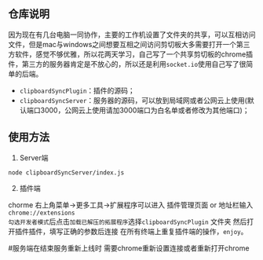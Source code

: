 ## 仓库说明

因为现在有几台电脑一同协作，主要的工作机设置了文件夹的共享，可以互相访问文件，但是mac与windows之间想要互相之间访问剪切板大多需要打开一个第三方软件，感觉不够优雅，所以花两天学习，自己写了一个共享剪切板的chrome插件，第三方的服务器肯定是不放心的，所以还是利用`socket.io`使用自己写了很简单的后端。

* `clipboardSyncPlugin`：插件的源码；
* `clipboardSyncServer`：服务器的源码，可以放到局域网或者公网云上使用(默认端口3000，公网云上使用请加3000端口为白名单或者修改为其他端口)；

## 使用方法
1.  Server端 

``` shell
node clipboardSyncServer/index.js 
```

2.  插件端

chorme 右上角菜单->更多工具->扩展程序可以进入 插件管理页面 or 地址栏输入 `chrome://extensions`  
`勾选开发者模式`后点击`加载已解压的拓展程序`选择`clipboardSyncPlugin` 文件夹 
然后打开插件插件，填写正确的参数后连接
在所有终端上重复插件端的操作，`enjoy`。

#服务端在结束服务重新上线时 需要chrome重新设置连接或者重新打开chrome